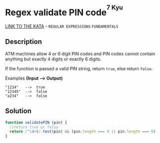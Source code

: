 # Regex validate PIN code<sup><sup>7 Kyu</sup></sup>
[LINK TO THE KATA](https://www.codewars.com/kata/55f8a9c06c018a0d6e000132) - `REGULAR EXPRESSIONS` `FUNDAMENTALS`

## Description
ATM machines allow 4 or 6 digit PIN codes and PIN codes cannot contain anything but exactly 4 digits or exactly 6 digits.

If the function is passed a valid PIN string, return `true`, else return `false`.

Examples **(Input --> Output)**
```
"1234"   -->  true
"12345"  -->  false
"a234"   -->  false
```

## Solution
```javascript
function validatePIN (pin) {
  //return true or false
  return /^\d+$/.test(pin) && (pin.length === 4 || pin.length === 6)
}
```